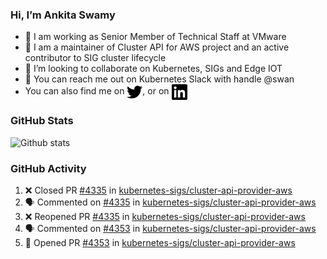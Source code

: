 ### Hi, I’m Ankita Swamy

- 💼 I am working as Senior Member of Technical Staff at VMware
- 👀 I am a maintainer of Cluster API for AWS project and an active contributor to SIG cluster lifecycle
- 💞️ I’m looking to collaborate on Kubernetes, SIGs and Edge IOT
- 💬 You can reach me out on Kubernetes Slack with handle @swan
- You can also find me on <a href="https://twitter.com/SwamyAnkita" target="blank"><img align="center" src="https://raw.githubusercontent.com/Ankitasw/Ankitasw/master/svg/twitter.svg" alt="Ankitasw" height="25" width="25" color="#1DA1f2" /></a>, or on <a href="https://www.linkedin.com/in/Ankitaswamy/" target="blank"><img align="center" src="https://raw.githubusercontent.com/Ankitasw/Ankitasw/master/svg/linkedin.svg" alt="Ankitasw" height="25" width="25" /></a>

### GitHub Stats
![Github stats](https://github-readme-stats.vercel.app/api?username=Ankitasw&count_private=true&show_icons=true&theme=tokyonight)

### GitHub Activity 
<!--START_SECTION:activity-->
1. ❌ Closed PR [#4335](https://github.com/kubernetes-sigs/cluster-api-provider-aws/pull/4335) in [kubernetes-sigs/cluster-api-provider-aws](https://github.com/kubernetes-sigs/cluster-api-provider-aws)
2. 🗣 Commented on [#4335](https://github.com/kubernetes-sigs/cluster-api-provider-aws/issues/4335) in [kubernetes-sigs/cluster-api-provider-aws](https://github.com/kubernetes-sigs/cluster-api-provider-aws)
3. ❌ Reopened PR [#4335](https://github.com/kubernetes-sigs/cluster-api-provider-aws/pull/4335) in [kubernetes-sigs/cluster-api-provider-aws](https://github.com/kubernetes-sigs/cluster-api-provider-aws)
4. 🗣 Commented on [#4353](https://github.com/kubernetes-sigs/cluster-api-provider-aws/issues/4353) in [kubernetes-sigs/cluster-api-provider-aws](https://github.com/kubernetes-sigs/cluster-api-provider-aws)
5. 💪 Opened PR [#4353](https://github.com/kubernetes-sigs/cluster-api-provider-aws/pull/4353) in [kubernetes-sigs/cluster-api-provider-aws](https://github.com/kubernetes-sigs/cluster-api-provider-aws)
<!--END_SECTION:activity-->
